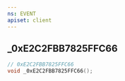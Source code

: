 ```yaml
---
ns: EVENT
apiset: client
---
```

## _0xE2C2FBB7825FFC66

```c
// 0xE2C2FBB7825FFC66
void _0xE2C2FBB7825FFC66();
```





